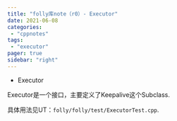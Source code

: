 ```yaml
---
title: "folly库note（r0）- Executor"
date: 2021-06-08
categories:
 - "cppnotes"
tags:
 - "executor"
pager: true
sidebar: "right"
---
```


 - Executor
  
  Executor是一个接口，主要定义了Keepalive这个Subclass.

  具体用法见UT：`folly/folly/test/ExecutorTest.cpp`.

 

